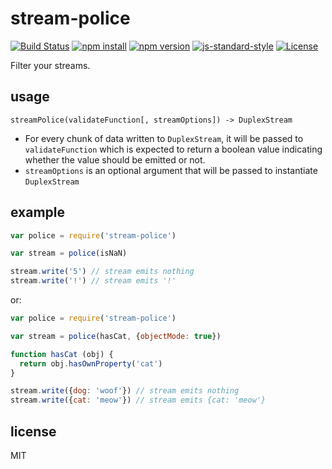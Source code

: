 # stream-police

[![Build Status](http://img.shields.io/travis/jarofghosts/stream-police.svg?style=flat-square)](https://travis-ci.org/jarofghosts/stream-police)
[![npm install](http://img.shields.io/npm/dm/stream-police.svg?style=flat-square)](https://www.npmjs.org/package/stream-police)
[![npm version](https://img.shields.io/npm/v/stream-police.svg?style=flat-square)](https://www.npmjs.org/package/stream-police)
[![js-standard-style](https://img.shields.io/badge/code%20style-standard-brightgreen.svg?style=flat-square)](https://github.com/feross/standard)
[![License](https://img.shields.io/npm/l/stream-police.svg?style=flat-square)](https://github.com/jarofghosts/stream-police/blob/master/LICENSE)

Filter your streams.

## usage

`streamPolice(validateFunction[, streamOptions]) -> DuplexStream`

* For every chunk of data written to `DuplexStream`, it will be passed to
  `validateFunction` which is expected to return a boolean value indicating
  whether the value should be emitted or not.
* `streamOptions` is an optional argument that will be passed to instantiate
  `DuplexStream`

## example

```js
var police = require('stream-police')

var stream = police(isNaN)

stream.write('5') // stream emits nothing
stream.write('!') // stream emits '!'
```

or:

```js
var police = require('stream-police')

var stream = police(hasCat, {objectMode: true})

function hasCat (obj) {
  return obj.hasOwnProperty('cat')
}

stream.write({dog: 'woof'}) // stream emits nothing
stream.write({cat: 'meow'}) // stream emits {cat: 'meow'}
```

## license

MIT
